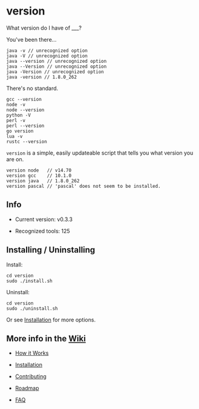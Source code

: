 # version
What version do I have of ___?

You've been there...

```
java -v // unrecognized option
java -V // unrecognized option
java --version // unrecognized option
java --Version // unrecognized option
java -Version // unrecognized option
java -version // 1.8.0_262
```

There's no standard.

```
gcc --version
node -v
node --version
python -V
perl -v
perl --version
go version
lua -v
rustc --version
```

`version` is a simple, easily updateable script that tells you what version you are on.

```
version node   // v14.70
version gcc    // 10.1.0
version java   // 1.8.0_262
version pascal // 'pascal' does not seem to be installed.
```

## Info

- Current version: v0.3.3

- Recognized tools: 125

## Installing / Uninstalling

Install:

```
cd version
sudo ./install.sh
```

Uninstall:

```
cd version
sudo ./uninstall.sh
```

Or see [Installation](https://github.com/bit101/version/wiki#installation) for more options.

## More info in the [Wiki](https://github.com/bit101/version/wiki)

- [How it Works](https://github.com/bit101/version/wiki#how-it-works)

- [Installation](https://github.com/bit101/version/wiki#installation)

- [Contributing](https://github.com/bit101/version/blob/master/CONTRIBUTING.md)

- [Roadmap](https://github.com/bit101/version/wiki#roadmap)

- [FAQ](https://github.com/bit101/version/wiki#faq)

